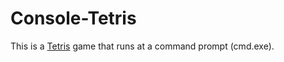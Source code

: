 # Console-Tetris

This is a [Tetris](https://tetris.com/) game that runs at a command prompt (cmd.exe).
